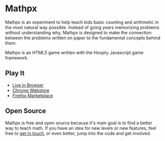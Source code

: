 # Mathpx

Mathpx is an experiment to help teach kids basic counting and arithmetic in the most natural way possible.  Instead of going years memorizing problems without understanding why, Mathpx is designed to make the connection between the problems written on paper to the fundamental concepts behind them.

Mathpx is an HTML5 game written with the Hoopty Javascript game framework.

## Play It

 - [Live in Browser](http://mathpx.justinmccandless.com)
 - [Chrome Webstore](https://chrome.google.com/webstore/detail/mathpx/eopjfmdjkjcmapcgkobjfibcmlepehin)
 - [Firefox Marketplace](https://marketplace.firefox.com/app/mathpx)

## Open Source

Mathpx is free and open source because it's main goal is to find a better way to teach math.  If you have an idea for new levels or new features, feel free to [get in touch](mailto:justinjmccandless@gmail.com), or even better, jump into the code and get involved.

